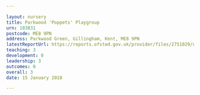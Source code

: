 ```yaml
---

layout: nursery
title: Parkwood 'Poppets' Playgroup
urn: 103831
postcode: ME8 9PN
address: Parkwood Green, Gillingham, Kent, ME8 9PN
latestReportUrl: https://reports.ofsted.gov.uk/provider/files/2751029/urn/103831.pdf
teaching: 3
development: 0
leadership: 3
outcomes: 0
overall: 3
date: 15 January 2018

---
```

